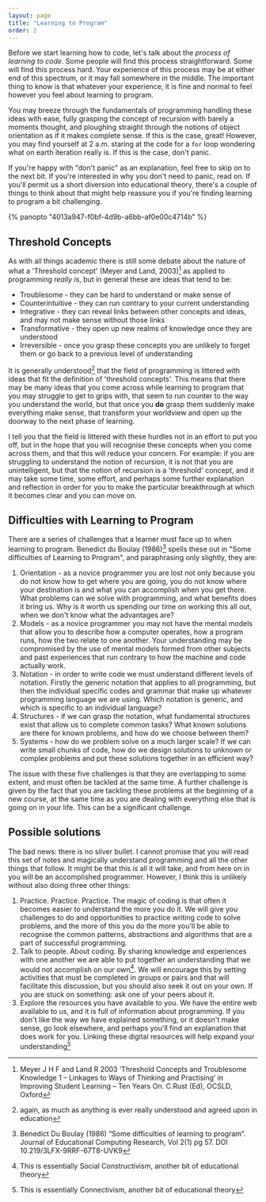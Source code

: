```yaml
---
layout: page
title: "Learning to Program"
order: 2
---
```


Before we start learning how to code, let's talk about the _process of learning to code_. Some people will find this process straightforward. Some will find this process hard. Your experience of this process may be at either end of this spectrum, or it may fall somewhere in the middle. The important thing to know is that whatever your experience, it is fine and normal to feel however you feel about learning to program.

You may breeze through the fundamentals of programming handling these ideas with ease, fully grasping the concept of recursion with barely a moments thought, and ploughing straight through the notions of object orientation as if it makes complete sense. If this is the case, great! However, you may find yourself at 2 a.m. staring at the code for a `for` loop wondering what on earth iteration really is. If this is the case, don't panic.

If you're happy with "don't panic" as an explanation, feel free to skip on to the next bit. If you're interested in why you don't need to panic, read on. If you'll permit us a short diversion into educational theory, there's a couple of things to think about that might help reassure you if you're finding learning to program a bit challenging.

{% panopto "4013a947-f0bf-4d9b-a6bb-af0e00c4714b" %}

## Threshold Concepts

As with all things academic there is still some debate about the nature of what a 'Threshold concept' (Meyer and Land, 2003)[^ref-meyer-land] as applied to programming _really is_, but in general these are ideas that tend to be:

-   Troublesome - they can be hard to understand or make sense of
-   Counterintuitive - they can run contrary to your current understanding
-   Integrative - they can reveal links between other concepts and ideas, and may not make sense without those links
-   Transformative - they open up new realms of knowledge once they are understood
-   Irreversible - once you grasp these concepts you are unlikely to forget them or go back to a previous level of understanding

It is generally understood[^ref-academia] that the field of programming is littered with ideas that fit the definition of 'threshold concepts'. This means that there may be many ideas that you come across while learning to program that you may struggle to get to grips with, that seem to run counter to the way you understand the world, but that once you **do** grasp them suddenly make everything make sense, that transform your worldview and open up the doorway to the next phase of learning.

I tell you that the field is littered with these hurdles not in an effort to put you off, but in the hope that you will recognise these concepts when you come across them, and that this will reduce your concern. For example: if you are struggling to understand the notion of recursion, it is not that you are unintelligent, but that the notion of recursion is a 'threshold' concept, and it may take some time, some effort, and perhaps some further explanation and reflection in order for you to make the particular breakthrough at which it becomes clear and you can move on.

## Difficulties with Learning to Program

There are a series of challenges that a learner must face up to when learning to program. Benedict du Boulay (1986)[^ref-du-boulay] spells these out in "Some difficulties of Learning to Program", and paraphrasing only slightly, they are:

<!--alex disable nuts-->

1. Orientation - as a novice programmer you are lost not only because you do not know how to get where you are going, you do not know where your destination is and what you can accomplish when you get there. What problems can we solve with programming, and what benefits does it bring us. Why is it worth us spending our time on working this all out, when we don't know what the advantages are?
2. Models - as a novice programmer you may not have the mental models that allow you to describe how a computer operates, how a program runs, how the two relate to one another. Your understanding may be compromised by the use of mental models formed from other subjects and past experiences that run contrary to how the machine and code actually work.
3. Notation - in order to write code we must understand different levels of notation. Firstly the generic notation that applies to all programming, but then the individual specific codes and grammar that make up whatever programming language we are using. Which notation is generic, and which is specific to an individual language?
4. Structures - if we can grasp the notation, what fundamental structures exist that allow us to complete common tasks? What known solutions are there for known problems, and how do we choose between them?
5. Systems - how do we problem solve on a much larger scale? If we can write small chunks of code, how do we design solutions to unknown or complex problems and put these solutions together in an efficient way?
 <!--alex enable nuts -->

The issue with these five challenges is that they are overlapping to some extent, and must often be tackled at the same time. A further challenge is given by the fact that you are tackling these problems at the beginning of a new course, at the same time as you are dealing with everything else that is going on in your life. This can be a significant challenge.

## Possible solutions

The bad news: there is no silver bullet. I cannot promise that you will read this set of notes and magically understand programming and all the other things that follow. It might be that this _is_ all it will take, and from here on in you will be an accomplished programmer. However, I think this is unlikely without also doing three other things:

1. Practice. Practice. Practice. The magic of coding is that often it becomes easier to understand the more you do it. We will give you challenges to do and opportunities to practice writing code to solve problems, and the more of this you do the more you'll be able to recognise the common patterns, abstractions and algorithms that are a part of successful programming.
2. Talk to people. About coding. By sharing knowledge and experiences with one another we are able to put together an understanding that we would not accomplish on our own[^1]. We will encourage this by setting activities that must be completed in groups or pairs and that will facilitate this discussion, but you should also seek it out on your own. If you are stuck on something: ask one of your peers about it.
3. Explore the resources you have available to you. We have the entire web available to us, and it is full of information about programming. If you don't like the way we have explained something, or it doesn't make sense, go look elsewhere, and perhaps you'll find an explanation that does work for you. Linking these digital resources will help expand your understanding[^2]

[^ref-meyer-land]: Meyer J H F and Land R 2003 ‘Threshold Concepts and Troublesome Knowledge 1 – Linkages to Ways of Thinking and Practising’ in Improving Student Learning – Ten Years On. C.Rust (Ed), OCSLD, Oxford
[^ref-du-boulay]: Benedict Du Boulay (1986) “Some difficulties of learning to program”. Journal of Educational Computing Research, Vol 2(1) pg 57. DOI 10.219/3LFX-9RRF-67T8-UVK9
[^1]: This is essentially Social Constructivism, another bit of educational theory
[^2]: This is essentially Connectivism, another bit of educational theory
[^ref-academia]: again, as much as anything is ever really understood and agreed upon in education
